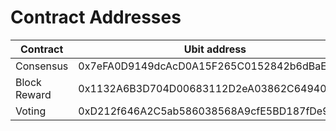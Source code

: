 # Contract Addresses

| Contract     | Ubit address                                | Ubit Testnet address                    |
| ------------ | ------------------------------------------- | ------------------------------------------ |
| Consensus    | 0x7eFA0D9149dcAcD0A15F265C0152842b6dBaEDED  | 0x81A8d50325C1df5257Bd56f5E9CA455FE7BAe6eE |
| Block Reward | 0x1132A6B3D704D00683112D2eA03862C64940d337  | 0x0f8F9e818DEF8d4cD307B6F053a7FA3C5a5279d8 |
| Voting       | 0xD212f646A2C5ab586038568A9cfE5BD187fDe91D  | 0x75C1258b0FfbcD6d592c272FC1097D29791738C9 |
